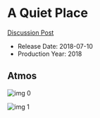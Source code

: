 # A Quiet Place

[Discussion Post](https://www.avsforum.com/threads/bass-eq-for-filtered-movies.2995212/post-56721056)

* Release Date: 2018-07-10
* Production Year: 2018

## Atmos

![img 0](https://i.imgur.com/zAfPqmV.jpg)

![img 1](https://i.imgur.com/dkcYg3b.jpg)

